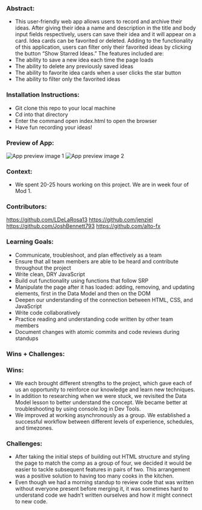 ### Abstract:
- This user-friendly web app allows users to record and archive their ideas. After giving their idea a name and description in the title and body input fields respectively, users can save their idea and it will appear on a card. Idea cards can be favorited or deleted. Adding to the functionality of this application, users can filter only their favorited ideas by clicking the button “Show Starred Ideas.”  The features included are:
- The ability to save a new idea each time the page loads
- The ability to delete any previously saved ideas
- The ability to favorite idea cards when a user clicks the star button
- The ability to filter only the favorited ideas

### Installation Instructions:
- Git clone this repo to your local machine
- Cd into that directory
- Enter the command open index.html to open the browser
- Have fun recording your ideas!
### Preview of App:
![App preview image 1](assets/App_Preview_01.png)
![App preview image 2](assets/App_Preview_02.png)

### Context:
- We spent 20-25 hours working on this project. We are in week four of Mod 1.

### Contributors:
https://github.com/LDeLaRosa13
https://github.com/jenziel
https://github.com/JoshBennett793
https://github.com/alto-fx

### Learning Goals:
- Communicate, troubleshoot, and plan effectively as a team
- Ensure that all team members are able to be heard and contribute throughout the project
- Write clean, DRY JavaScript
- Build out functionality using functions that follow SRP
- Manipulate the page after it has loaded: adding, removing, and updating elements, first in the Data Model and then on the DOM
- Deepen our understanding of the connection between HTML, CSS, and JavaScript
- Write code collaboratively
- Practice reading and understanding code written by other team members
- Document changes with atomic commits and code reviews during standups

### Wins + Challenges:
### Wins: 
- We each brought different strengths to the project, which gave each of us an opportunity to reinforce our knowledge and learn new techniques. 
- In addition to researching when we were stuck, we revisited the Data Model lesson to better understand the concept.
We became better at troubleshooting by using console.log in Dev Tools. 
- We improved at working asynchronously as a group. We established a successful workflow between different levels of experience, schedules, and timezones. 
### Challenges:
- After taking the initial steps of building out HTML structure and styling the page to match the comp as a group of four, we decided it would be easier to tackle subsequent features in pairs of two. This arrangement was a positive solution to having too many cooks in the kitchen.
- Even though we had a morning standup to review code that was written without everyone present before merging it, it was sometimes hard to understand code we hadn’t written ourselves and how it might connect to new code.


